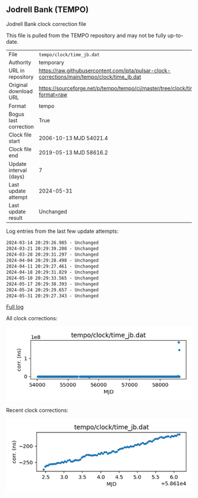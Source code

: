 
## Jodrell Bank (TEMPO)

Jodrell Bank clock correction file

This file is pulled from the TEMPO repository and may not be fully
up-to-date.

|     |     |
|:--- |:--- |
| File | `tempo/clock/time_jb.dat` |
| Authority | temporary |
| URL in repository | <https://raw.githubusercontent.com/ipta/pulsar-clock-corrections/main/tempo/clock/time_jb.dat> |
| Original download URL | <https://sourceforge.net/p/tempo/tempo/ci/master/tree/clock/time_jb.dat?format=raw> |
| Format | tempo |
| Bogus last correction | True |
| Clock file start | 2006-10-13 MJD 54021.4 |
| Clock file end | 2019-05-13 MJD 58616.2 |
| Update interval (days) | 7 |
| Last update attempt | 2024-05-31 |
| Last update result | Unchanged |

Log entries from the last few update attempts:
```
2024-03-14 20:29:26.985 - Unchanged
2024-03-21 20:29:39.208 - Unchanged
2024-03-28 20:29:31.297 - Unchanged
2024-04-04 20:29:28.498 - Unchanged
2024-04-11 20:29:27.461 - Unchanged
2024-04-18 20:29:31.829 - Unchanged
2024-05-10 20:29:33.565 - Unchanged
2024-05-17 20:29:38.393 - Unchanged
2024-05-24 20:29:29.657 - Unchanged
2024-05-31 20:29:27.343 - Unchanged
```
[Full log](https://raw.githubusercontent.com/ipta/pulsar-clock-corrections/main/log/tempo/clock/time_jb.dat.log)


All clock corrections:

![plot of all clock corrections](time_jb.dat.png "All corrections")

Recent clock corrections:

![plot of recent clock corrections](time_jb.dat.short.png "Recent corrections")

